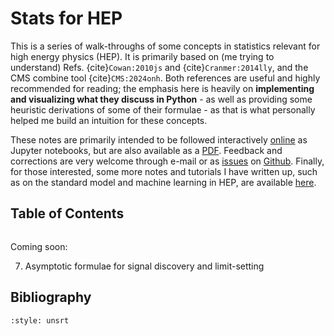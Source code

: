 # Stats for HEP

This is a series of walk-throughs of some concepts in statistics relevant for high energy physics (HEP). 
It is primarily based on (me trying to understand) Refs. {cite}`Cowan:2010js` and {cite}`Cranmer:2014lly`, and the CMS combine tool {cite}`CMS:2024onh`.
Both references are useful and highly recommended for reading; the emphasis here is heavily on **implementing and visualizing what they discuss in Python** - as well as providing some heuristic derivations of some of their formulae - as that is what personally helped me build an intuition for these concepts.

These notes are primarily intended to be followed interactively [online](https://rkansal47.github.io/stats-for-hep) as Jupyter notebooks, but are also available as a [PDF](https://github.com/rkansal47/stats-for-hep/blob/gh-pages/stats-for-hep.pdf?raw=true).
Feedback and corrections are very welcome through e-mail or as [issues](https://github.com/rkansal47/stats-for-hep/issues) on [Github](https://github.com/rkansal47/stats-for-hep/).
Finally, for those interested, some more notes and tutorials I have written up, such as on the standard model and machine learning in HEP, are available [here](https://www.raghavkansal.com/teaching/).


## Table of Contents

```{tableofcontents}
```

Coming soon:

7. Asymptotic formulae for signal discovery and limit-setting



<!--
8. Systematic Uncertainties

9. Numerical analysis using zfit / evermore
 -->


## Bibliography

```{bibliography}
:style: unsrt
```
